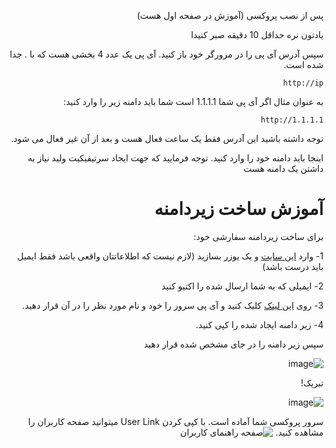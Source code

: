 
<div dir="rtl" markdown="1">


پس از نصب پروکسی (آموزش در صفحه اول هست) 

یادتون نره حداقل 10 دقیقه  صبر کنیدا

سپس آدرس آی پی را در مرورگر خود باز کنید.
آی پی یک عدد 4 بخشی هست که با . جدا شده است.

`http://ip`

به عنوان مثال اگر آی پی شما 1.1.1.1 است شما باید دامنه زیر را وارد کنید:

`http://1.1.1.1`

توجه داشته باشید این آدرس فقط یک ساعت فعال هست و بعد از آن غیر فعال می شود.

اینجا باید دامنه خود را وارد کنید.
توجه فرمایید که جهت ایجاد سرتیفیکیت ولید نیاز به داشتن یک دامنه هست



# آموزش ساخت زیردامنه
برای ساخت زیردامنه سفارشی خود:

1- وارد [این سایت](https://freedns.afraid.org/signup/?plan=starter) و یک یوزر بسازید (لازم نیست که اطلاعاتتان واقعی باشد فقط ایمیل باید درست باشد)

2- ایمیلی که به شما ارسال شده را اکتیو کنید

3- روی [این لینک](https://freedns.afraid.org/subdomain/edit.php?edit_domain_id=1184493) کلیک کنید و آی پی سرور را خود و نام مورد نظر را در آن قرار دهید.

4- زیر دامنه ایجاد شده را کپی کنید.


سپس زیر دامنه را در جای مشخص شده قرار دهید


![image](https://user-images.githubusercontent.com/114227601/210156290-d23f71d6-c547-4865-aeb6-01b7746bc5ac.png)

تبریک!

![image](https://user-images.githubusercontent.com/114227601/210156314-64d87f7e-0a8f-4610-b04f-69338420a7eb.png)

 سرور پروکسی شما آماده است.  با کپی کردن User Link  میتوانید صفحه کاربران را مشاهده کنید.
![صفحه راهنمای کاربران](https://user-images.githubusercontent.com/114227601/206908372-db1fc206-4c6a-4206-ad39-e6b6b44a55c4.png)


</div>
